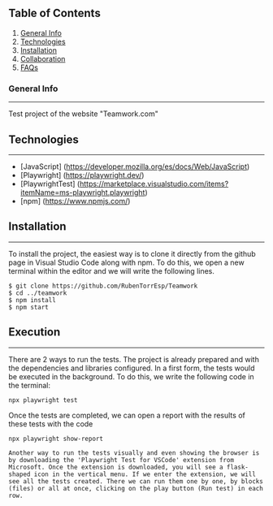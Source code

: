 ## Table of Contents
1. [General Info](#general-info)
2. [Technologies](#technologies)
3. [Installation](#installation)
4. [Collaboration](#collaboration)
5. [FAQs](#faqs)

### General Info
***
Test project of the website "Teamwork.com"

## Technologies
***
* [JavaScript] (https://developer.mozilla.org/es/docs/Web/JavaScript)
* [Playwright] (https://playwright.dev/)
* [PlaywrightTest] (https://marketplace.visualstudio.com/items?itemName=ms-playwright.playwright)
* [npm] (https://www.npmjs.com/)

## Installation
***
To install the project, the easiest way is to clone it directly from the github page in Visual Studio Code along with npm. To do this, we open a new terminal within the editor and we will write the following lines.
```
$ git clone https://github.com/RubenTorrEsp/Teamwork
$ cd ../teamwork
$ npm install
$ npm start
```

## Execution
***
There are 2 ways to run the tests. The project is already prepared and with the dependencies and libraries configured. In a first form, the tests would be executed in the background. To do this, we write the following code in the terminal:
```
npx playwright test
```
Once the tests are completed, we can open a report with the results of these tests with the code
```
npx playwright show-report

Another way to run the tests visually and even showing the browser is by downloading the 'Playwright Test for VSCode' extension from Microsoft. Once the extension is downloaded, you will see a flask-shaped icon in the vertical menu. If we enter the extension, we will see all the tests created. There we can run them one by one, by blocks (files) or all at once, clicking on the play button (Run test) in each row.